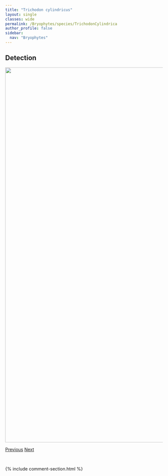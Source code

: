 ```yaml
---
title: "Trichodon cylindricus"
layout: single
classes: wide
permalink: /Bryophytes/species/TrichodonCylindrica
author_profile: false
sidebar:
  nav: "Bryophytes"
---
```


<h2>Detection</h2>

<a href="https://drive.google.com/uc?export=view&id=1Mn1vL5yEzy4dOzcXRGiioK-9qkuCw0S0">
<img src="https://drive.google.com/uc?export=view&id=1Mn1vL5yEzy4dOzcXRGiioK-9qkuCw0S0" height = "1200" width = "800">
</a>


<a href="/DevelopmentWebsite/Bryophytes/species/TortulaSystylia" class="pagination--pager" title="Tortula systylia">Previous</a> <a href="/DevelopmentWebsite/Bryophytes/species/BryumAll" class="pagination--pager" title="Bryum All">Next</a>

<p>&nbsp;</p>

{% include comment-section.html %}
